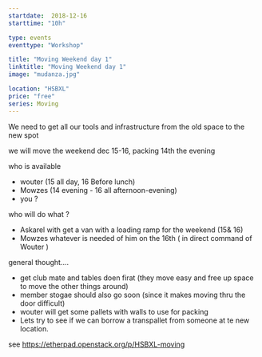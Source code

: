 ```yaml
---
startdate:  2018-12-16
starttime: "10h"

type: events
eventtype: "Workshop"

title: "Moving Weekend day 1"
linktitle: "Moving Weekend day 1"
image: "mudanza.jpg"

location: "HSBXL"
price: "free"
series: Moving
---
```



We need to get all our tools and infrastructure from the old space to the new spot 

we will move the weekend dec 15-16, packing 14th  the evening 

who is available 
* wouter (15 all day, 16 Before lunch) 
* Mowzes (14 evening  - 16 all afternoon-evening)
* you ? 

who will do what  ?
* Askarel with get a van with a loading ramp for the weekend (15& 16)
* Mowzes whatever is needed of him  on the 16th ( in direct command of Wouter )



general thought....
* get club mate and tables doen firat (they move easy and free up space to move the other things around) 
* member stogae should also go soon (since it makes moving thru the door difficult) 
* wouter will get some pallets with walls to use for packing 
* Lets try to see if we can borrow a transpallet from someone at te new location. 



see https://etherpad.openstack.org/p/HSBXL-moving

